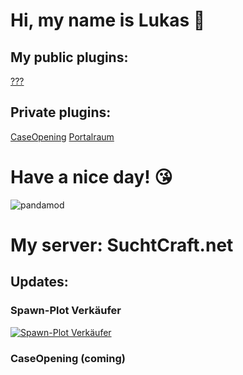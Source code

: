 # Hi, my name is Lukas 👋
## My public plugins:

[???](https://github.com/PandaMod/#v0.1-BETA)

## Private plugins:

[CaseOpening](https://github.com/PandaMod/CaseOpening/#v0.1-BETA)
[Portalraum](https://github.com/PandaMod/Portalraum/#v0.1-BETA)

# Have a nice day! 😘

![pandamod](http://suchtcraft.net/pandamod/logo.png)

# My server: SuchtCraft.net
## Updates:

### Spawn-Plot Verkäufer
[![Spawn-Plot Verkäufer](http://pandamod.net/github/img/Spawn-Plot-Verk%C3%A4ufer.png)](https://www.youtube.com/watch?v=FO0lOSSWRIQ "Spawn-Plot Verkäufer")

### CaseOpening (coming)

